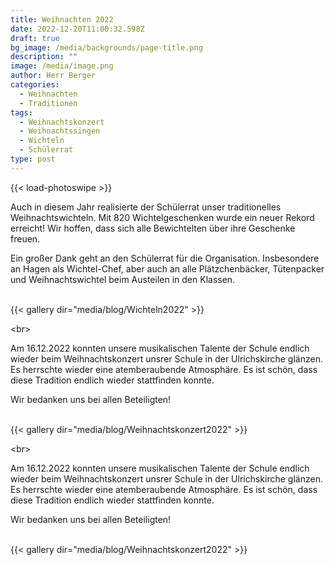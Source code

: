 ```yaml
---
title: Weihnachten 2022
date: 2022-12-20T11:00:32.598Z
draft: true
bg_image: /media/backgrounds/page-title.png
description: ""
image: /media/image.png
author: Herr Berger
categories:
  - Weihnachten
  - Traditionen
tags:
  - Weihnachtskonzert
  - Weihnachtssingen
  - Wichteln
  - Schülerrat
type: post
---
```

{{< load-photoswipe >}}

A﻿uch in diesem Jahr realisierte der Schülerrat unser traditionelles Weihnachtswichteln. Mit 820 Wichtelgeschenken wurde ein neuer Rekord erreicht! Wir hoffen, dass sich alle Bewichtelten über ihre Geschenke freuen. 

E﻿in großer Dank geht an den Schülerrat für die Organisation. Insbesondere an Hagen als Wichtel-Chef, aber auch an alle Plätzchenbäcker, Tütenpacker und Weihnachtswichtel beim Austeilen in den Klassen. 

<br>
{{< gallery dir="media/blog/Wichteln2022" >}}

<﻿br>

A﻿m 16.12.2022 konnten unsere musikalischen Talente der Schule endlich wieder beim Weihnachtskonzert unsrer Schule in der Ulrichskirche glänzen. Es herrschte wieder eine atemberaubende Atmosphäre. Es ist schön, dass diese Tradition endlich wieder stattfinden konnte. 

W﻿ir bedanken uns bei allen Beteiligten!

<br>
{{< gallery dir="media/blog/Weihnachtskonzert2022" >}}

<﻿br>

A﻿m 16.12.2022 konnten unsere musikalischen Talente der Schule endlich wieder beim Weihnachtskonzert unsrer Schule in der Ulrichskirche glänzen. Es herrschte wieder eine atemberaubende Atmosphäre. Es ist schön, dass diese Tradition endlich wieder stattfinden konnte. 

W﻿ir bedanken uns bei allen Beteiligten!

<br>
{{< gallery dir="media/blog/Weihnachtskonzert2022" >}}